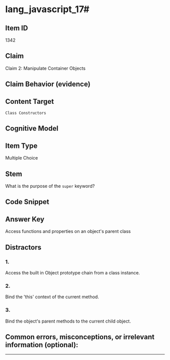 # lang_javascript_17#

## Item ID
1342

## Claim
Claim 2: Manipulate Container Objects 

## Claim Behavior (evidence)


## Content Target
`Class Constructors`

## Cognitive Model


## Item Type
Multiple Choice

## Stem
What is the purpose of the ```super``` keyword?

## Code Snippet


## Answer Key
Access functions and properties on an object's parent class

## Distractors

### 1.
Access the built in Object prototype chain from a class instance.

### 2.
Bind the 'this' context of the current method.

### 3.
Bind the object's parent methods to the current child object.

## Common errors, misconceptions, or irrelevant information (optional):

---


